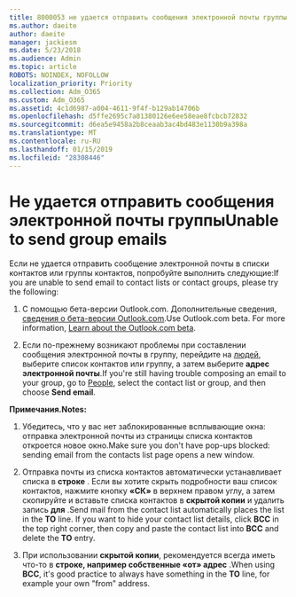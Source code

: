 ```yaml
---
title: 8000053 не удается отправить сообщения электронной почты группы
ms.author: daeite
author: daeite
manager: jackiesm
ms.date: 5/23/2018
ms.audience: Admin
ms.topic: article
ROBOTS: NOINDEX, NOFOLLOW
localization_priority: Priority
ms.collection: Adm_O365
ms.custom: Adm_O365
ms.assetid: 4c1d6987-a004-4611-9f4f-b129ab14706b
ms.openlocfilehash: d5ffe2695c7a81380126e6ee58eae8fcbcb72832
ms.sourcegitcommit: d6ea5e9458a2b8ceaab3ac4bd483e1130b9a398a
ms.translationtype: MT
ms.contentlocale: ru-RU
ms.lasthandoff: 01/15/2019
ms.locfileid: "28308446"
---
```

# <a name="unable-to-send-group-emails"></a><span data-ttu-id="f6c19-102">Не удается отправить сообщения электронной почты группы</span><span class="sxs-lookup"><span data-stu-id="f6c19-102">Unable to send group emails</span></span>

<span data-ttu-id="f6c19-103">Если не удается отправить сообщение электронной почты в списки контактов или группы контактов, попробуйте выполнить следующие:</span><span class="sxs-lookup"><span data-stu-id="f6c19-103">If you are unable to send email to contact lists or contact groups, please try the following:</span></span>
  
1. <span data-ttu-id="f6c19-p101">С помощью бета-версии Outlook.com. Дополнительные сведения, [сведения о бета-версии Outlook.com](https://support.office.com/article/e2261c7f-d413-4084-8f22-21282f42d8cf).</span><span class="sxs-lookup"><span data-stu-id="f6c19-p101">Use Outlook.com beta. For more information, [Learn about the Outlook.com beta](https://support.office.com/article/e2261c7f-d413-4084-8f22-21282f42d8cf).</span></span>
    
2. <span data-ttu-id="f6c19-106">Если по-прежнему возникают проблемы при составлении сообщения электронной почты в группу, перейдите на [людей](https://outlook.live.com/people/), выберите список контактов или группу, а затем выберите **адрес электронной почты**.</span><span class="sxs-lookup"><span data-stu-id="f6c19-106">If you're still having trouble composing an email to your group, go to [People](https://outlook.live.com/people/), select the contact list or group, and then choose **Send email**.</span></span>
    
 <span data-ttu-id="f6c19-107">**Примечания.**</span><span class="sxs-lookup"><span data-stu-id="f6c19-107">**Notes:**</span></span>
  
1. <span data-ttu-id="f6c19-108">Убедитесь, что у вас нет заблокированные всплывающие окна: отправка электронной почты из страницы списка контактов откроется новое окно.</span><span class="sxs-lookup"><span data-stu-id="f6c19-108">Make sure you don't have pop-ups blocked: sending email from the contacts list page opens a new window.</span></span>
    
2. <span data-ttu-id="f6c19-p102">Отправка почты из списка контактов автоматически устанавливает списка в **строке** . Если вы хотите скрыть подробности ваш список контактов, нажмите кнопку **«СК»** в верхнем правом углу, а затем скопируйте и вставьте списка контактов в **скрытой копии** и удалить запись **для** .</span><span class="sxs-lookup"><span data-stu-id="f6c19-p102">Send mail from the contact list automatically places the list in the **TO** line. If you want to hide your contact list details, click **BCC** in the top right corner, then copy and paste the contact list into **BCC** and delete the **TO** entry.</span></span> 
    
3. <span data-ttu-id="f6c19-111">При использовании **скрытой копии**, рекомендуется всегда иметь что-то в **строке, например собственные «от» адрес** .</span><span class="sxs-lookup"><span data-stu-id="f6c19-111">When using **BCC**, it's good practice to always have something in the **TO** line, for example your own "from" address.</span></span> 
    

